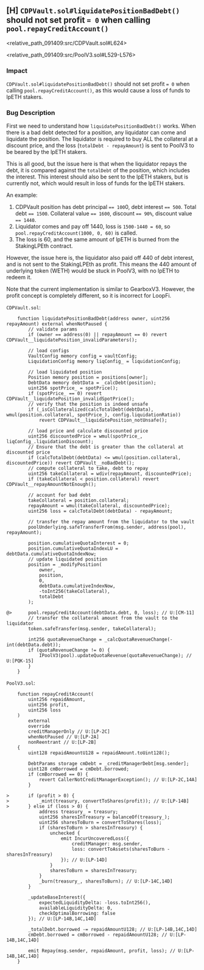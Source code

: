 ## [H] `CDPVault.sol#liquidatePositionBadDebt()` should not set profit `= 0` when calling `pool.repayCreditAccount()`

<relative_path_091409:src/CDPVault.sol#L624>

<relative_path_091409:src/PoolV3.sol#L529-L576>

### Impact

`CDPVault.sol#liquidatePositionBadDebt()` should not set profit `= 0` when calling `pool.repayCreditAccount()`, as this would cause a loss of funds to lpETH stakers.

### Bug Description

First we need to understand how `liquidatePositionBadDebt()` works. When there is a bad debt detected for a position, any liquidator can come and liquidate the position. The liquidator is required to buy ALL the collateral at a discount price, and the loss (`totalDebt - repayAmount`) is sent to PoolV3 to be beared by the lpETH stakers.

This is all good, but the issue here is that when the liquidator repays the debt, it is compared against the `totalDebt` of the position, which includes the interest. This interest should also be sent to the lpETH stakers, but is currently not, which would result in loss of funds for the lpETH stakers.

An example:

1. CDPVault position has debt principal `== 100`0, debt interest `== 500`. Total debt `== 1500`. Collateral value `== 1600`, discount `== 90%`, discount value `== 1440`.
2. Liquidator comes and pay off 1440, loss is `1500-1440 = 60`, so `pool.repayCreditAccount(1000, 0, 60)` is called.
3. The loss is 60, and the same amount of lpETH is burned from the StakingLPEth contract.

However, the issue here is, the liquidator also paid off 440 of debt interest, and is not sent to the StakingLPEth as profit. This means the 440 amount of underlying token (WETH) would be stuck in PoolV3, with no lpETH to redeem it.

Note that the current implementation is similar to GearboxV3. However, the profit concept is completely different, so it is incorrect for LoopFi.

`CDPVault.sol`:

```solidity
    function liquidatePositionBadDebt(address owner, uint256 repayAmount) external whenNotPaused {
        // validate params
        if (owner == address(0) || repayAmount == 0) revert CDPVault__liquidatePosition_invalidParameters();

        // load configs
        VaultConfig memory config = vaultConfig;
        LiquidationConfig memory liqConfig_ = liquidationConfig;

        // load liquidated position
        Position memory position = positions[owner];
        DebtData memory debtData = _calcDebt(position);
        uint256 spotPrice_ = spotPrice();
        if (spotPrice_ == 0) revert CDPVault__liquidatePosition_invalidSpotPrice();
        // verify that the position is indeed unsafe
        if (_isCollateralized(calcTotalDebt(debtData), wmul(position.collateral, spotPrice_), config.liquidationRatio))
            revert CDPVault__liquidatePosition_notUnsafe();

        // load price and calculate discounted price
        uint256 discountedPrice = wmul(spotPrice_, liqConfig_.liquidationDiscount);
        // Ensure that the debt is greater than the collateral at discounted price
        if (calcTotalDebt(debtData) <= wmul(position.collateral, discountedPrice)) revert CDPVault__noBadDebt();
        // compute collateral to take, debt to repay
        uint256 takeCollateral = wdiv(repayAmount, discountedPrice);
        if (takeCollateral < position.collateral) revert CDPVault__repayAmountNotEnough();

        // account for bad debt
        takeCollateral = position.collateral;
        repayAmount = wmul(takeCollateral, discountedPrice);
        uint256 loss = calcTotalDebt(debtData) - repayAmount;

        // transfer the repay amount from the liquidator to the vault
        poolUnderlying.safeTransferFrom(msg.sender, address(pool), repayAmount);

        position.cumulativeQuotaInterest = 0;
        position.cumulativeQuotaIndexLU = debtData.cumulativeQuotaIndexNow;
        // update liquidated position
        position = _modifyPosition(
            owner,
            position,
            0,
            debtData.cumulativeIndexNow,
            -toInt256(takeCollateral),
            totalDebt
        );

@>      pool.repayCreditAccount(debtData.debt, 0, loss); // U:[CM-11]
        // transfer the collateral amount from the vault to the liquidator
        token.safeTransfer(msg.sender, takeCollateral);

        int256 quotaRevenueChange = _calcQuotaRevenueChange(-int(debtData.debt));
        if (quotaRevenueChange != 0) {
            IPoolV3(pool).updateQuotaRevenue(quotaRevenueChange); // U:[PQK-15]
        }
    }
```

`PoolV3.sol`:

```solidity
    function repayCreditAccount(
        uint256 repaidAmount,
        uint256 profit,
        uint256 loss
    )
        external
        override
        creditManagerOnly // U:[LP-2C]
        whenNotPaused // U:[LP-2A]
        nonReentrant // U:[LP-2B]
    {
        uint128 repaidAmountU128 = repaidAmount.toUint128();

        DebtParams storage cmDebt = _creditManagerDebt[msg.sender];
        uint128 cmBorrowed = cmDebt.borrowed;
        if (cmBorrowed == 0) {
            revert CallerNotCreditManagerException(); // U:[LP-2C,14A]
        }

>       if (profit > 0) {
>           _mint(treasury, convertToShares(profit)); // U:[LP-14B]
>       } else if (loss > 0) {
            address treasury_ = treasury;
            uint256 sharesInTreasury = balanceOf(treasury_);
            uint256 sharesToBurn = convertToShares(loss);
            if (sharesToBurn > sharesInTreasury) {
                unchecked {
                    emit IncurUncoveredLoss({
                        creditManager: msg.sender,
                        loss: convertToAssets(sharesToBurn - sharesInTreasury)
                    }); // U:[LP-14D]
                }
                sharesToBurn = sharesInTreasury;
            }
            _burn(treasury_, sharesToBurn); // U:[LP-14C,14D]
        }

        _updateBaseInterest({
            expectedLiquidityDelta: -loss.toInt256(),
            availableLiquidityDelta: 0,
            checkOptimalBorrowing: false
        }); // U:[LP-14B,14C,14D]

        _totalDebt.borrowed -= repaidAmountU128; // U:[LP-14B,14C,14D]
        cmDebt.borrowed = cmBorrowed - repaidAmountU128; // U:[LP-14B,14C,14D]

        emit Repay(msg.sender, repaidAmount, profit, loss); // U:[LP-14B,14C,14D]
    }
```



